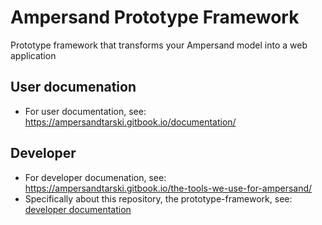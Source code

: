 # Ampersand Prototype Framework
Prototype framework that transforms your Ampersand model into a web application

## User documenation
* For user documentation, see: https://ampersandtarski.gitbook.io/documentation/

## Developer 
* For developer documenation, see: https://ampersandtarski.gitbook.io/the-tools-we-use-for-ampersand/
* Specifically about this repository, the prototype-framework, see: [developer documentation](./doc)
